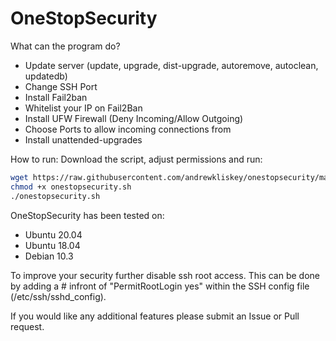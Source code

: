 # OneStopSecurity

What can the program do?
  - Update server (update, upgrade, dist-upgrade, autoremove, autoclean, updatedb)
  - Change SSH Port 
  - Install Fail2ban
  - Whitelist your IP on Fail2Ban
  - Install UFW Firewall (Deny Incoming/Allow Outgoing)
  - Choose Ports to allow incoming connections from
  - Install unattended-upgrades

How to run:
Download the script, adjust permissions and run:
```bash
wget https://raw.githubusercontent.com/andrewkliskey/onestopsecurity/master/onestopsecurity.sh
chmod +x onestopsecurity.sh
./onestopsecurity.sh
```

OneStopSecurity has been tested on:
  - Ubuntu 20.04
  - Ubuntu 18.04
  - Debian 10.3
  
To improve your security further disable ssh root access.
This can be done by adding a # infront of "PermitRootLogin yes" within the SSH config file (/etc/ssh/sshd_config).

If you would like any additional features please submit an Issue or Pull request.